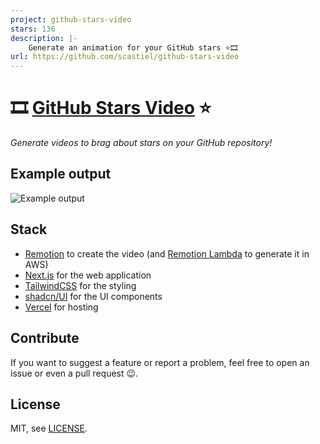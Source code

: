 ```yaml
---
project: github-stars-video
stars: 136
description: |-
    Generate an animation for your GitHub stars ⭐️🎞️
url: https://github.com/scastiel/github-stars-video
---
```


# 🎞️ [GitHub Stars Video](https://scastiel.dev/github-stars) ⭐️

_Generate videos to brag about stars on your GitHub repository!_

## Example output

![Example output](public/example.gif)

## Stack

- [Remotion](https://www.remotion.dev/) to create the video (and [Remotion Lambda](https://www.remotion.dev/docs/lambda/api) to generate it in AWS)
- [Next.js](https://nextjs.org/) for the web application
- [TailwindCSS](https://tailwindcss.com/) for the styling
- [shadcn/UI](https://ui.shadcn.com/) for the UI components
- [Vercel](https://vercel.com/) for hosting

## Contribute

If you want to suggest a feature or report a problem, feel free to open an issue or even a pull request 😉.

## License

MIT, see [LICENSE](./LICENSE).

